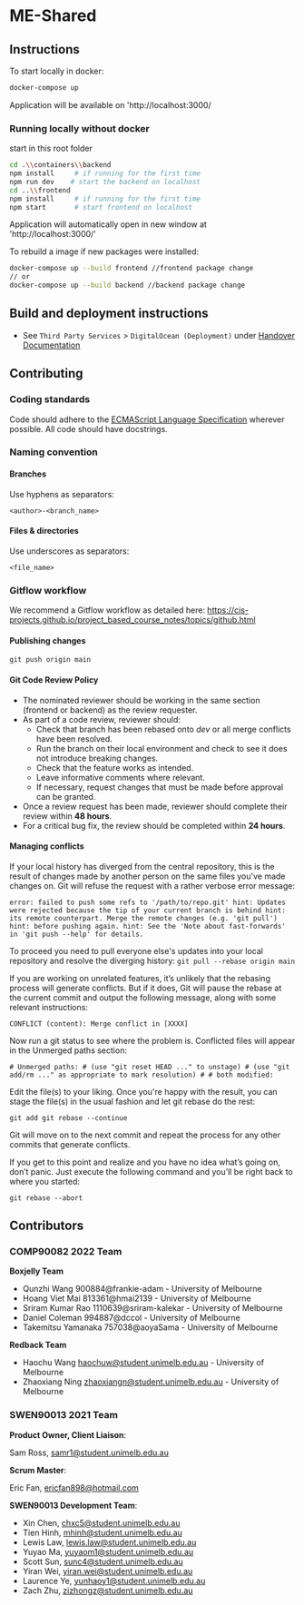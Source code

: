 # ME-Shared

## Instructions

To start locally in docker:

```bash
docker-compose up
```

Application will be available on 'http://localhost:3000/

### Running locally without docker
start in this root folder

```bash
cd .\\containers\\backend
npm install     # if running for the first time
npm run dev    # start the backend on localhost
cd ..\\frontend
npm install     # if running for the first time
npm start       # start frontend on localhost
```

Application will automatically open in new window at 'http://localhost:3000/'

To rebuild a image if new packages were installed:

```bash
docker-compose up --build frontend //frontend package change
// or
docker-compose up --build backend //backend package change
```

## Build and deployment instructions

- See `Third Party Services` > `DigitalOcean (Deployment)` under [Handover Documentation](./Handover-Documentation.pdf)

## Contributing

### Coding standards
Code should adhere to the [ECMAScript Language Specification](https://tc39.es/ecma262/)
wherever possible. All code should have docstrings.

### Naming convention

#### Branches

Use hyphens as separators:

`<author>-<branch_name>`

#### Files & directories

Use underscores as separators:

`<file_name>`

### Gitflow workflow
We recommend a Gitflow workflow as detailed here:
https://cis-projects.github.io/project_based_course_notes/topics/github.html

#### Publishing changes
`git push origin main`

#### Git Code Review Policy

- The nominated reviewer should be working in the same section (frontend or backend) as the review requester.
- As part of a code review, reviewer should:
  - Check that branch has been rebased onto _dev_ or all merge conflicts have been resolved.
  - Run the branch on their local environment and check to see it does not introduce breaking changes.
  - Check that the feature works as intended.
  - Leave informative comments where relevant.
  - If necessary, request changes that must be made before approval can be granted.
- Once a review request has been made, reviewer should complete their review within **48 hours**.
- For a critical bug fix, the review should be completed within **24 hours**.

#### Managing conflicts
If your local history has diverged from the central repository, this is the result of changes
made by another person on the same files you've made changes on.
Git will refuse the request with a rather verbose error message:

`error: failed to push some refs to '/path/to/repo.git' hint: Updates were rejected because the tip of your current branch is behind hint: its remote counterpart. Merge the remote changes (e.g. 'git pull') hint: before pushing again. hint: See the 'Note about fast-forwards' in 'git push --help' for details.`

To proceed you need to pull everyone else's updates into your local
repository and resolve the diverging history:
`git pull --rebase origin main`

If you are working on unrelated features, it’s unlikely that the
rebasing process will generate conflicts. But if it does, Git will
pause the rebase at the current commit and output the following message,
along with some relevant instructions:

`CONFLICT (content): Merge conflict in [XXXX]`

Now run a git status to see where the problem is. Conflicted files will
appear in the Unmerged paths section:

`# Unmerged paths: # (use "git reset HEAD ..." to unstage) # (use "git add/rm ..." as appropriate to mark resolution) # # both modified: `

Edit the file(s) to your liking. Once you're happy with the result, you
can stage the file(s) in the usual fashion and let git rebase do the rest:

`git add git rebase --continue`

Git will move on to the next commit and repeat the process for any other
commits that generate conflicts.

If you get to this point and realize and you have no idea what’s going
on, don’t panic. Just execute the following command and you’ll be
right back to where you started:

`git rebase --abort`


## Contributors

### COMP90082 2022 Team
**Boxjelly Team**
- Qunzhi Wang 900884@frankie-adam - University of Melbourne
- Hoang Viet Mai 813361@hmai2139 - University of Melbourne
- Sriram Kumar Rao 1110639@sriram-kalekar - University of Melbourne
- Daniel Coleman 994887@dccol - University of Melbourne
- Takemitsu Yamanaka 757038@aoyaSama - University of Melbourne

**Redback Team**
- Haochu Wang haochuw@student.unimelb.edu.au - University of Melbourne
- Zhaoxiang Ning zhaoxiangn@student.unimelb.edu.au - University of Melbourne

### SWEN90013 2021 Team
**Product Owner, Client Liaison**:

Sam Ross, samr1@student.unimelb.edu.au

**Scrum Master**:

Eric Fan, ericfan898@hotmail.com

**SWEN90013 Development Team**:
- Xin Chen, chxc5@student.unimelb.edu.au
- Tien Hinh, mhinh@student.unimelb.edu.au
- Lewis Law, lewis.law@student.unimelb.edu.au
- Yuyao Ma, yuyaom1@student.unimelb.edu.au
- Scott Sun, sunc4@student.unimelb.edu.au
- Yiran Wei, yiran.wei@student.unimelb.edu.au
- Laurence Ye, yunhaoy1@student.unimelb.edu.au
- Zach Zhu, zizhongz@student.unimelb.edu.au

&nbsp;
